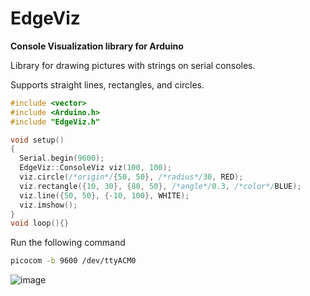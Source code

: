 # EdgeViz
**Console Visualization library for Arduino**

Library for drawing pictures with strings on serial consoles.

Supports straight lines, rectangles, and circles.

```example.cpp
#include <vector>
#include <Arduino.h>
#include "EdgeViz.h"

void setup()
{
  Serial.begin(9600);
  EdgeViz::ConsoleViz viz(100, 100);
  viz.circle(/*origin*/{50, 50}, /*radius*/30, RED);
  viz.rectangle({10, 30}, {80, 50}, /*angle*/0.3, /*color*/BLUE);
  viz.line({50, 50}, {-10, 100}, WHITE);
  viz.imshow();
}
void loop(){}
```

Run the following command

```bash
picocom -b 9600 /dev/ttyACM0
```

![image](https://user-images.githubusercontent.com/23274028/189058188-ece8e0bb-e1a3-4b88-847b-753e435b0243.png)
